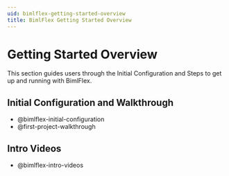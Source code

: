 ```yaml
---
uid: bimlflex-getting-started-overview
title: BimlFlex Getting Started Overview
---
```


# Getting Started Overview

This section guides users through the Initial Configuration and Steps to get up and running with BimlFlex. 

## Initial Configuration and Walkthrough

* @bimlflex-initial-configuration
* @first-project-walkthrough

## Intro Videos

* @bimlflex-intro-videos